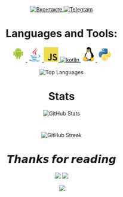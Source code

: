 <div align="center">

  <a href="https://vk.com/titochnoeblan" target="_blank">
    <img src="https://img.shields.io/badge/Вконтакте-%230000FF?logo=Logo" alt="Вконтакте">
  </a>
  <a href="https://t.me/kokobeeline" target="_blank">
    <img src="https://img.shields.io/badge/Telegram-%2300BFFF?logo=Logo" alt="Telegram">
  </a>
</div>

<h1 align="center">Languages and Tools:</h1>
<p align="center">
  <a href="https://developer.android.com" target="_blank" rel="noreferrer">
    <img src="https://raw.githubusercontent.com/devicons/devicon/master/icons/android/android-original-wordmark.svg" alt="android" width="40" height="40"/> 
  </a>
  <a href="https://www.java.com" target="_blank" rel="noreferrer"> 
    <img src="https://raw.githubusercontent.com/devicons/devicon/master/icons/java/java-original.svg" alt="java" width="40" height="40"/> 
  </a>
  <a href="https://developer.mozilla.org/en-US/docs/Web/JavaScript" target="_blank" rel="noreferrer">
    <img src="https://raw.githubusercontent.com/devicons/devicon/master/icons/javascript/javascript-original.svg" alt="javascript" width="40" height="40"/> 
  </a>
  <a href="https://kotlinlang.org" target="_blank" rel="noreferrer">
    <img src="https://www.vectorlogo.zone/logos/kotlinlang/kotlinlang-icon.svg" alt="kotlin" width="40" height="40"/> 
  </a>
  <a href="https://www.linux.org/" target="_blank" rel="noreferrer">
    <img src="https://raw.githubusercontent.com/devicons/devicon/master/icons/linux/linux-original.svg" alt="linux" width="40" height="40"/> 
  </a>
  <a href="https://www.python.org" target="_blank" rel="noreferrer">
    <img src="https://raw.githubusercontent.com/devicons/devicon/master/icons/python/python-original.svg" alt="python" width="40" height="40"/> 
  </a>
</p>

<div align="center">
  <img align="center" src="https://github-readme-stats.vercel.app/api/top-langs?username=Butyricoil&show_icons=true&locale=en&layout=compact&theme=tokyonight" alt="Top Languages" />
</div>

<div align="center">
  <h1>Stats</h1>
</div>

<div align="center">
  <img align="center" src="https://github-readme-stats.vercel.app/api?username=Butyricoil&show_icons=true&locale=en&theme=tokyonight" alt="GitHub Stats" /> 
</div>

<div align="center">
  <h1> </h1>
</div>

<div align="center">
  <img align="center" src="https://github-readme-streak-stats.herokuapp.com/?user=Butyricoil&&theme=tokyonight" alt="GitHub Streak" />
</div>

<div align="center">
  <h1>𝙏𝙝𝙖𝙣𝙠𝙨 𝙛𝙤𝙧 𝙧𝙚𝙖𝙙𝙞𝙣𝙜</h1>
</div>

<div align="center">
  <img src="https://typograssy.deno.dev/api?text=Thank%20you%20for%20visiting%20my%20profile!&l0=none&l1=ef858c&l2=62b7d8&l3=ffb6c1&l4=caf9ff&bg=none&frame=none&speed=250&comment=">
  <img src="https://count.getloli.com/get/@Art1ord?theme=moebooru">
</div>

<p align="center">
  <img src="https://komarev.com/ghpvc/?username=Butyricoil&style=flat-square&color=blueviolet" alt="">
  <img src="https://img.shields.io/github/followers/Butyricoil?logo=github&style=for-the-badge&color=0891b2&labelColor=1c1917" /> 
</p>

